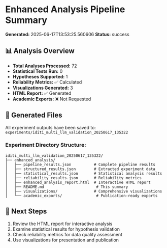 
# Enhanced Analysis Pipeline Summary

**Generated:** 2025-06-17T13:53:25.560606
**Status:** success

## 📊 Analysis Overview

- **Total Analyses Processed:** 72
- **Statistical Tests Run:** 0
- **Hypotheses Supported:** 1
- **Reliability Metrics:** ✅ Calculated
- **Visualizations Generated:** 3
- **HTML Report:** ✅ Generated
- **Academic Exports:** ❌ Not Requested

## 📁 Generated Files

All experiment outputs have been saved to: `experiments/iditi_multi_llm_validation_20250617_135322`

### Experiment Directory Structure:
```
iditi_multi_llm_validation_20250617_135322/
├── enhanced_analysis/
│   ├── pipeline_results.json          # Complete pipeline results
│   ├── structured_results.json        # Extracted experiment data
│   ├── statistical_results.json       # Statistical analysis results
│   ├── reliability_results.json       # Reliability metrics
│   ├── enhanced_analysis_report.html  # Interactive HTML report
│   ├── README.md                       # This summary
│   ├── visualizations/                # Comprehensive visualizations
│   └── academic_exports/               # Publication-ready exports
```

## 🚀 Next Steps

1. Review the HTML report for interactive analysis
2. Examine statistical results for hypothesis validation
3. Check reliability metrics for data quality assessment
4. Use visualizations for presentation and publication

